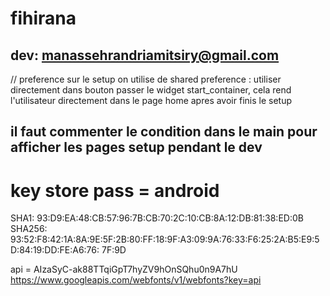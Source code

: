 # fihirana

## dev: manassehrandriamitsiry@gmail.com

// preference sur le setup
on utilise de shared preference : utiliser directement dans bouton passer le widget start_container,
cela rend l'utilisateur directement dans le page home apres avoir finis le setup

## il faut commenter le condition dans le main pour afficher les pages setup pendant le dev

# key store pass = android

SHA1: 93:D9:EA:48:CB:57:96:7B:CB:70:2C:10:CB:8A:12:DB:81:38:ED:0B
SHA256: 93:52:F8:42:1A:8A:9E:5F:2B:80:FF:18:9F:A3:09:9A:76:33:F6:25:2A:B5:E9:5D:84:19:DD:FE:A6:76:
7F:9D

api = AIzaSyC-ak88TTqiGpT7hyZV9hOnSQhu0n9A7hU
https://www.googleapis.com/webfonts/v1/webfonts?key=api
